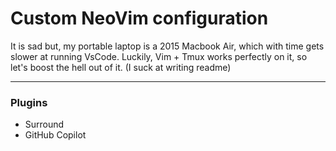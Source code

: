 # Custom NeoVim configuration

It is sad but, my portable laptop is a 2015 Macbook Air, which with time gets slower at running VsCode.
Luckily, Vim + Tmux works perfectly on it, so let's boost the hell out of it. (I suck at writing readme)

---

### Plugins
- Surround
- GitHub Copilot



